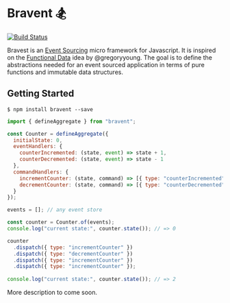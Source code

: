 # Bravent 🏂

[![Build Status](https://travis-ci.org/vvgomes/bravent.svg?branch=master)](https://travis-ci.org/vvgomes/bravent)

Bravest is an [Event Sourcing](http://martinfowler.com/eaaDev/EventSourcing.html) micro framework for Javascript. It is inspired on the [Functional Data](https://vimeo.com/131636650) idea by @gregoryyoung. The goal is to define the abstractions needed for an event sourced application in terms of pure functions and immutable data structures.

## Getting Started

```
$ npm install bravent --save
```

```javascript
import { defineAggregate } from "bravent";

const Counter = defineAggregate({
  initialState: 0,
  eventHandlers: {
    counterIncremented: (state, event) => state + 1,
    counterDecremented: (state, event) => state - 1
  },
  commandHandlers: {
    incrementCounter: (state, command) => [{ type: "counterIncremented" }],
    decrementCounter: (state, command) => [{ type: "counterDecremented" }],
  }
});

events = []; // any event store

const counter = Counter.of(events);
console.log("current state:", counter.state()); // => 0

counter
  .dispatch({ type: "incrementCounter" })
  .dispatch({ type: "decrementCounter" })
  .dispatch({ type: "incrementCounter" })
  .dispatch({ type: "incrementCounter" });
  
console.log("current state:", counter.state()); // => 2

```

More description to come soon.
